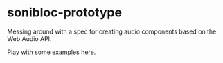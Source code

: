 sonibloc-prototype
==================

Messing around with a spec for creating audio components based on the Web Audio API.

Play with some examples [here](http://rsimmons.github.io/sonibloc-prototype/).
